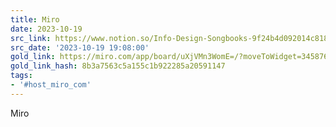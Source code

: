 ```yaml
---
title: Miro
date: 2023-10-19
src_link: https://www.notion.so/Info-Design-Songbooks-9f24b4d092014c81832fdefb483b8263
src_date: '2023-10-19 19:08:00'
gold_link: https://miro.com/app/board/uXjVMn3WomE=/?moveToWidget=3458764563299736588&cot=14
gold_link_hash: 8b3a7563c5a155c1b922285a20591147
tags:
- '#host_miro_com'
---
```


















Miro